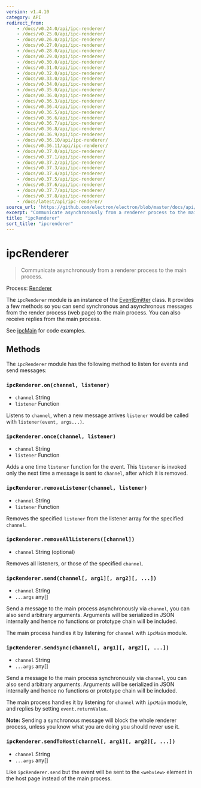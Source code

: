 ```yaml
---
version: v1.4.10
category: API
redirect_from:
    - /docs/v0.24.0/api/ipc-renderer/
    - /docs/v0.25.0/api/ipc-renderer/
    - /docs/v0.26.0/api/ipc-renderer/
    - /docs/v0.27.0/api/ipc-renderer/
    - /docs/v0.28.0/api/ipc-renderer/
    - /docs/v0.29.0/api/ipc-renderer/
    - /docs/v0.30.0/api/ipc-renderer/
    - /docs/v0.31.0/api/ipc-renderer/
    - /docs/v0.32.0/api/ipc-renderer/
    - /docs/v0.33.0/api/ipc-renderer/
    - /docs/v0.34.0/api/ipc-renderer/
    - /docs/v0.35.0/api/ipc-renderer/
    - /docs/v0.36.0/api/ipc-renderer/
    - /docs/v0.36.3/api/ipc-renderer/
    - /docs/v0.36.4/api/ipc-renderer/
    - /docs/v0.36.5/api/ipc-renderer/
    - /docs/v0.36.6/api/ipc-renderer/
    - /docs/v0.36.7/api/ipc-renderer/
    - /docs/v0.36.8/api/ipc-renderer/
    - /docs/v0.36.9/api/ipc-renderer/
    - /docs/v0.36.10/api/ipc-renderer/
    - /docs/v0.36.11/api/ipc-renderer/
    - /docs/v0.37.0/api/ipc-renderer/
    - /docs/v0.37.1/api/ipc-renderer/
    - /docs/v0.37.2/api/ipc-renderer/
    - /docs/v0.37.3/api/ipc-renderer/
    - /docs/v0.37.4/api/ipc-renderer/
    - /docs/v0.37.5/api/ipc-renderer/
    - /docs/v0.37.6/api/ipc-renderer/
    - /docs/v0.37.7/api/ipc-renderer/
    - /docs/v0.37.8/api/ipc-renderer/
    - /docs/latest/api/ipc-renderer/
source_url: 'https://github.com/electron/electron/blob/master/docs/api/ipc-renderer.md'
excerpt: "Communicate asynchronously from a renderer process to the main process."
title: "ipcRenderer"
sort_title: "ipcrenderer"
---
```


# ipcRenderer

> Communicate asynchronously from a renderer process to the main process.

Process: [Renderer](http://electron.atom.io/docs/tutorial/quick-start#renderer-process)

The `ipcRenderer` module is an instance of the
[EventEmitter](https://nodejs.org/api/events.html#events_class_eventemitter) class. It provides a few
methods so you can send synchronous and asynchronous messages from the render
process (web page) to the main process.  You can also receive replies from the
main process.

See [ipcMain](http://electron.atom.io/docs/api/ipc-main) for code examples.

## Methods

The `ipcRenderer` module has the following method to listen for events and send messages:

### `ipcRenderer.on(channel, listener)`

* `channel` String
* `listener` Function

Listens to `channel`, when a new message arrives `listener` would be called with
`listener(event, args...)`.

### `ipcRenderer.once(channel, listener)`

* `channel` String
* `listener` Function

Adds a one time `listener` function for the event. This `listener` is invoked
only the next time a message is sent to `channel`, after which it is removed.

### `ipcRenderer.removeListener(channel, listener)`

* `channel` String
* `listener` Function

Removes the specified `listener` from the listener array for the specified
`channel`.

### `ipcRenderer.removeAllListeners([channel])`

* `channel` String (optional)

Removes all listeners, or those of the specified `channel`.

### `ipcRenderer.send(channel[, arg1][, arg2][, ...])`

* `channel` String
* `...args` any[]

Send a message to the main process asynchronously via `channel`, you can also
send arbitrary arguments. Arguments will be serialized in JSON internally and
hence no functions or prototype chain will be included.

The main process handles it by listening for `channel` with `ipcMain` module.

### `ipcRenderer.sendSync(channel[, arg1][, arg2][, ...])`

* `channel` String
* `...args` any[]

Send a message to the main process synchronously via `channel`, you can also
send arbitrary arguments. Arguments will be serialized in JSON internally and
hence no functions or prototype chain will be included.

The main process handles it by listening for `channel` with `ipcMain` module,
and replies by setting `event.returnValue`.

**Note:** Sending a synchronous message will block the whole renderer process,
unless you know what you are doing you should never use it.

### `ipcRenderer.sendToHost(channel[, arg1][, arg2][, ...])`

* `channel` String
* `...args` any[]

Like `ipcRenderer.send` but the event will be sent to the `<webview>` element in
the host page instead of the main process.
